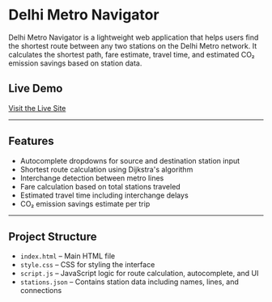 # Delhi Metro Navigator

Delhi Metro Navigator is a lightweight web application that helps users find the shortest route between any two stations on the Delhi Metro network. It calculates the shortest path, fare estimate, travel time, and estimated CO₂ emission savings based on station data.

## Live Demo

[Visit the Live Site](https://delhi-metro-navigator-delta.vercel.app/)  

---

## Features

- Autocomplete dropdowns for source and destination station input
- Shortest route calculation using Dijkstra's algorithm
- Interchange detection between metro lines
- Fare calculation based on total stations traveled
- Estimated travel time including interchange delays
- CO₂ emission savings estimate per trip

---

## Project Structure

- `index.html` – Main HTML file
- `style.css` – CSS for styling the interface
- `script.js` – JavaScript logic for route calculation, autocomplete, and UI
- `stations.json` – Contains station data including names, lines, and connections